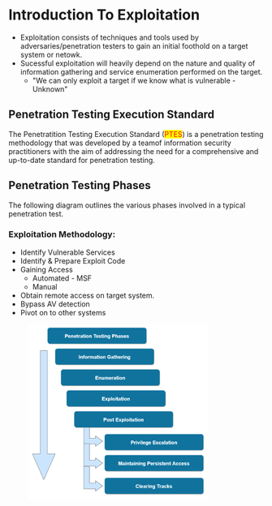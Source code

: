 # Introduction To Exploitation

* Exploitation consists of techniques and tools used by adversaries/penetration testers to gain an initial foothold on a target system or netowk.
* Sucessful exploitation will heavily depend on the nature and quality of information gathering and service enumeration performed on the target.
  * "We can only exploit a target if we know what is vulnerable - Unknown"

## Penetration Testing Execution Standard

The Penetratition Testing Execution Standard (<mark style="color:red;">PTES</mark>)  is a penetration testing methodology that was developed by a teamof information security practitioners with the aim of addressing the need for a comprehensive and up-to-date standard for penetration testing.

## Penetration Testing Phases

The following diagram outlines the various phases involved in a typical penetration test.

### Exploitation Methodology:

* Identify Vulnerable Services
* Identify & Prepare Exploit Code
* Gaining Access
  * Automated - MSF
  * Manual
* Obtain remote access on target system.
* Bypass AV detection
* Pivot on to other systems

<figure><img src="../../.gitbook/assets/image (91).png" alt=""><figcaption></figcaption></figure>

